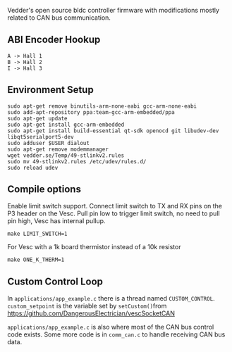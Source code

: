 Vedder's open source bldc controller firmware with modifications mostly related to CAN bus communication.

## ABI Encoder Hookup
```
A -> Hall 1
B -> Hall 2
I -> Hall 3

```


## Environment Setup
```
sudo apt-get remove binutils-arm-none-eabi gcc-arm-none-eabi
sudo add-apt-repository ppa:team-gcc-arm-embedded/ppa
sudo apt-get update
sudo apt-get install gcc-arm-embedded
sudo apt-get install build-essential qt-sdk openocd git libudev-dev libqt5serialport5-dev
sudo adduser $USER dialout
sudo apt-get remove modemmanager
wget vedder.se/Temp/49-stlinkv2.rules
sudo mv 49-stlinkv2.rules /etc/udev/rules.d/
sudo reload udev
```

## Compile options

Enable limit switch support. Connect limit switch to TX and RX pins on the P3 header on the Vesc.
Pull pin low to trigger limit switch, no need to pull pin high, Vesc has internal pullup.

    make LIMIT_SWITCH=1

For Vesc with a 1k board thermistor instead of a 10k resistor

    make ONE_K_THERM=1

## Custom Control Loop
In `applications/app_example.c` there is a thread named `CUSTOM_CONTROL`. `custom_setpoint` is the variable set by `setCustom()`from https://github.com/DangerousElectrician/vescSocketCAN 

`applications/app_example.c` is also where most of the CAN bus control code exists. Some more code is in `comm_can.c` to handle receiving CAN bus data.
